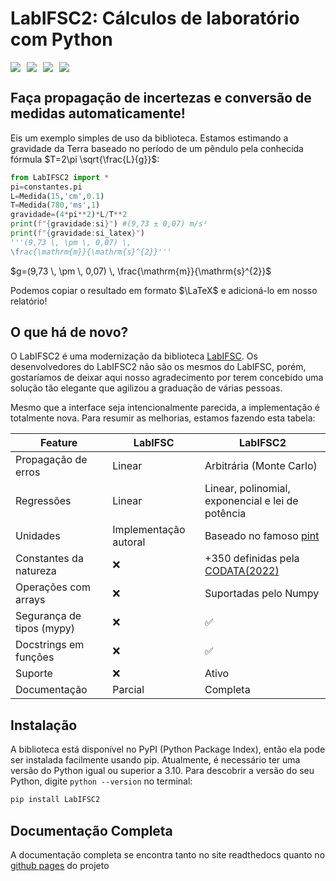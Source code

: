# **LabIFSC2: Cálculos de laboratório com Python**
<div style="display: flex; gap: 10px;">
    <img src="https://img.shields.io/pypi/pyversions/LabIFSC2">
    <img src="https://img.shields.io/codecov/c/github/viniciusdutra314/LabIFSC2">
    <img src="https://github.com/viniciusdutra314/LabIFSC2/actions/workflows/testes.yaml/badge.svg">
    <img src="https://img.shields.io/github/license/viniciusdutra314/LabIFSC2">

</div>

## Faça propagação de incertezas e conversão de medidas **automaticamente**!

Eis um exemplo simples de uso da biblioteca. Estamos estimando a gravidade da Terra baseado no período de um pêndulo pela conhecida fórmula $T=2\pi \sqrt{\frac{L}{g}}$:

```py title="Estimativa da gravidade (com LabIFSC2)"
from LabIFSC2 import *
pi=constantes.pi
L=Medida(15,'cm',0.1)
T=Medida(780,'ms',1)
gravidade=(4*pi**2)*L/T**2
print(f"{gravidade:si}") #(9,73 ± 0,07) m/s²
print(f"{gravidade:si_latex}") 
'''(9,73 \, \pm \, 0,07) \, 
\frac{\mathrm{m}}{\mathrm{s}^{2}}'''
```

$g=(9,73 \, \pm \, 0,07) \, \frac{\mathrm{m}}{\mathrm{s}^{2}}$

Podemos copiar o resultado em formato $\LaTeX$ e adicioná-lo em nosso relatório!

## O que há de novo?
O LabIFSC2 é uma modernização da biblioteca [LabIFSC](https://github.com/gjvnq/LabIFSC). Os desenvolvedores do LabIFSC2 não são os mesmos do LabIFSC, porém, gostaríamos de deixar aqui nosso agradecimento por terem concebido uma solução tão elegante que agilizou a graduação de várias pessoas.

Mesmo que a interface seja intencionalmente parecida, a implementação é totalmente nova. Para resumir as melhorias, estamos fazendo esta tabela:

| Feature         | LabIFSC       | LabIFSC2      |
|-----------------|---------------|---------------|
| Propagação de erros | Linear      | Arbitrária (Monte Carlo)          |
| Regressões        |   Linear    |  Linear, polinomial, exponencial e lei de potência | 
| Unidades | Implementação autoral | Baseado no famoso [pint](https://pint.readthedocs.io/)
| Constantes da natureza| ❌ | +350 definidas pela [CODATA(2022)](https://codata.org/initiatives/data-science-and-stewardship/fundamental-physical-constants/)
| Operações com arrays| ❌ | Suportadas pelo Numpy 
| Segurança de tipos (mypy)| ❌ | ✅ 
| Docstrings em funções | ❌ | ✅
| Suporte         | ❌ | Ativo         |
| Documentação    | Parcial      | Completa      |

## Instalação
A biblioteca está disponível no PyPI (Python Package Index), então ela pode ser instalada facilmente usando pip. Atualmente, é necessário ter uma versão do Python igual ou superior a 3.10. Para descobrir a versão do seu Python, digite `python --version` no terminal:

```bash
pip install LabIFSC2
```

## Documentação Completa
A documentação completa se encontra tanto no site readthedocs quanto no [github pages](https://viniciusdutra314.github.io/LabIFSC2/) do projeto